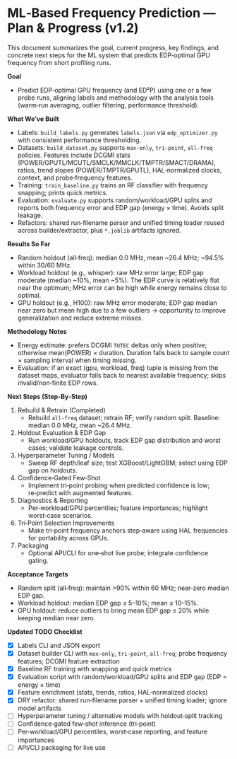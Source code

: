 # ML‑Based Frequency Prediction — Plan & Progress (v1.2)

This document summarizes the goal, current progress, key findings, and concrete next steps for the ML system that predicts EDP‑optimal GPU frequency from short profiling runs.

**Goal**
- Predict EDP‑optimal GPU frequency (and ED²P) using one or a few probe runs, aligning labels and methodology with the analysis tools (warm‑run averaging, outlier filtering, performance threshold).

**What We’ve Built**
- Labels: `build_labels.py` generates `labels.json` via `edp_optimizer.py` with consistent performance thresholding.
- Datasets: `build_dataset.py` supports `max-only`, `tri-point`, `all-freq` policies. Features include DCGMI stats (POWER/GPUTL/MCUTL/SMCLK/MMCLK/TMPTR/SMACT/DRAMA), ratios, trend slopes (POWER/TMPTR/GPUTL), HAL‑normalized clocks, context, and probe‑frequency features.
- Training: `train_baseline.py` trains an RF classifier with frequency snapping; prints quick metrics.
- Evaluation: `evaluate.py` supports random/workload/GPU splits and reports both frequency error and EDP gap (energy × time). Avoids split leakage.
- Refactors: shared run‑filename parser and unified timing loader reused across builder/extractor, plus `*.joblib` artifacts ignored.

**Results So Far**
- Random holdout (all‑freq): median 0.0 MHz, mean ~26.4 MHz; ~94.5% within 30/60 MHz.
- Workload holdout (e.g., whisper): raw MHz error large; EDP gap moderate (median ~10%, mean ~5%). The EDP curve is relatively flat near the optimum; MHz error can be high while energy remains close to optimal.
- GPU holdout (e.g., H100): raw MHz error moderate; EDP gap median near zero but mean high due to a few outliers → opportunity to improve generalization and reduce extreme misses.

**Methodology Notes**
- Energy estimate: prefers DCGMI `TOTEC` deltas only when positive; otherwise mean(POWER) × duration. Duration falls back to sample count × sampling interval when timing missing.
- Evaluation: if an exact (gpu, workload, freq) tuple is missing from the dataset maps, evaluator falls back to nearest available frequency; skips invalid/non‑finite EDP rows.

**Next Steps (Step‑By‑Step)**
1) Rebuild & Retrain (Completed)
   - Rebuild `all-freq` dataset; retrain RF; verify random split. Baseline: median 0.0 MHz, mean ~26.4 MHz.
2) Holdout Evaluation & EDP Gap
   - Run workload/GPU holdouts, track EDP gap distribution and worst cases; validate leakage controls.
3) Hyperparameter Tuning / Models
   - Sweep RF depth/leaf size; test XGBoost/LightGBM; select using EDP gap on holdouts.
4) Confidence‑Gated Few‑Shot
   - Implement tri‑point probing when predicted confidence is low; re‑predict with augmented features.
5) Diagnostics & Reporting
   - Per‑workload/GPU percentiles; feature importances; highlight worst‑case scenarios.
6) Tri‑Point Selection Improvements
   - Make tri‑point frequency anchors step‑aware using HAL frequencies for portability across GPUs.
7) Packaging
   - Optional API/CLI for one‑shot live probe; integrate confidence gating.

**Acceptance Targets**
- Random split (all‑freq): maintain >90% within 60 MHz; near‑zero median EDP gap.
- Workload holdout: median EDP gap ≤ 5–10%; mean ≤ 10–15%.
- GPU holdout: reduce outliers to bring mean EDP gap ≤ 20% while keeping median near zero.

**Updated TODO Checklist**
- [x] Labels CLI and JSON export
- [x] Dataset builder CLI with `max-only`, `tri-point`, `all-freq`; probe frequency features; DCGMI feature extraction
- [x] Baseline RF training with snapping and quick metrics
- [x] Evaluation script with random/workload/GPU splits and EDP gap (EDP = energy × time)
- [x] Feature enrichment (stats, trends, ratios, HAL‑normalized clocks)
- [x] DRY refactor: shared run‑filename parser + unified timing loader; ignore model artifacts
- [ ] Hyperparameter tuning / alternative models with holdout‑split tracking
- [ ] Confidence‑gated few‑shot inference (tri‑point)
- [ ] Per‑workload/GPU percentiles, worst‑case reporting, and feature importances
- [ ] API/CLI packaging for live use

